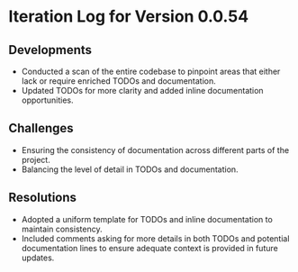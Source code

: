 
# Iteration Log for Version 0.0.54

## Developments

- Conducted a scan of the entire codebase to pinpoint areas that either lack or require enriched TODOs and documentation.
- Updated TODOs for more clarity and added inline documentation opportunities.

## Challenges

- Ensuring the consistency of documentation across different parts of the project.
- Balancing the level of detail in TODOs and documentation.

## Resolutions

- Adopted a uniform template for TODOs and inline documentation to maintain consistency.
- Included comments asking for more details in both TODOs and potential documentation lines to ensure adequate context is provided in future updates.

